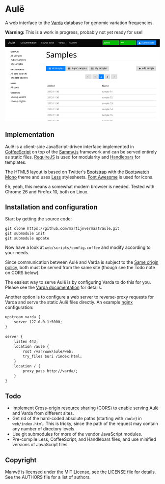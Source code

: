 Aulë
====

A web interface to the [Varda](https://github.com/martijnvermaat/varda)
database for genomic variation frequencies.

**Warning:** This is a work in progress, probably not yet ready for use!

![Screenshot](screenshot.png)


Implementation
--------------

Aulë is a client-side JavaScript-driven interface implemented in
[CoffeeScript](http://coffeescript.org/) on top of the
[Sammy.js](http://sammyjs.org/) framework and can be served entirely as
static files. [RequireJS](http://requirejs.org/) is used for modularity and
[Handlebars](http://handlebarsjs.com/) for templates.

The HTML5 layout is based on Twitter's
[Bootstrap](http://twitter.github.com/bootstrap/) with the
[Bootswatch Mono](http://bootswatch.com/cosmo/) theme and uses
[Less](http://lesscss.org/)
stylesheets. [Font Awesome](http://fortawesome.github.io/Font-Awesome/) is
used for icons.

Eh, yeah, this means a somewhat modern browser is needed. Tested with Chrome
26 and Firefox 10, both on Linux.


Installation and configuration
------------------------------

Start by getting the source code:

    git clone https://github.com/martijnvermaat/aule.git
    git submodule init
    git submodule update

Now have a look at `web/scripts/config.coffee` and modify according to your
needs.

Since communication between Aulë and Varda is subject to the
[Same origin policy](http://en.wikipedia.org/wiki/Same_origin_policy), both
must be served from the same site (though see the Todo note on CORS below).

The easiest way to serve Aulë is by configuring Varda to do this for
you. Please see the
[Varda documentation](https://varda.readthedocs.org/en/latest/config.html#http-server-settings)
for details.

Another option is to configure a web server to reverse-proxy requests for
Varda and serve the static Aulë files directly. An example
[nginx](http://nginx.org/) configuration:

    upstream varda {
        server 127.0.0.1:5000;
    }

    server {
        listen 443;
        location /aule {
            root /var/www/aule/web;
            try_files $uri /index.html;
        }
        location / {
            proxy_pass http://varda/;
        }
    }


Todo
----

* [Implement Cross-origin resource sharing](http://en.wikipedia.org/wiki/Cross-origin_resource_sharing)
  (CORS) to enable serving Aulë and Varda from different sites.
* Get rid of the hard-coded absolute paths (starting with `/aule`) in
  `web/index.html`. This is tricky, since the path of the request may contain
  any number of directory levels.
* Use git submodules for more of the vendor JavaScript modules.
* Pre-compile Less, CoffeeScript, and Handlebars files, and use minified
  versions of JavaScript files.


Copyright
---------

Manwë is licensed under the MIT License, see the LICENSE file for details. See
the AUTHORS file for a list of authors.
